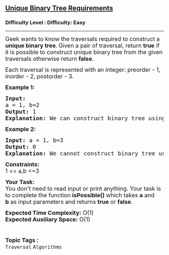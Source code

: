 <h2><a href="https://www.geeksforgeeks.org/problems/unique-binary-tree-requirements/1?page=1&status=unsolved&sortBy=accuracy">Unique Binary Tree Requirements</a></h2><h3>Difficulty Level : Difficulty: Easy</h3><hr><div class="problems_problem_content__Xm_eO"><p><span style="font-size:18px">Geek wants to know the traversals required to construct a <strong>unique binary tree</strong>.</span>&nbsp;<span style="font-size:18px">Given a pair of traversal, return <strong>true</strong> if it is possible to construct unique binary tree from the given traversals otherwise return <strong>false</strong>.</span></p>

<p><span style="font-size:18px">Each traversal is represented with an integer:&nbsp;preorder - 1, inorder - 2, postorder - 3.&nbsp;&nbsp;&nbsp;</span></p>

<p><span style="font-size:18px"><strong>Example 1:</strong></span></p>

<pre><span style="font-size:18px"><strong>Input:</strong>
a = 1, b=2
<strong>Output:</strong> 1
<strong>Explanation: </strong>We can construct binary tree using inorder traversal and preorder traversal. 
</span></pre>

<p><span style="font-size:18px"><strong>Example 2:</strong></span></p>

<pre><span style="font-size:18px"><strong>Input:</strong> a = 1, b=3
<strong>Output:</strong> 0 
<strong>Explanation: </strong>We cannot construct binary tree using preorder traversal and postorder traversal. </span></pre>

<p><span style="font-size:18px"><strong>Constraints:</strong><br>
1 &lt;= a,b &lt;=3</span></p>

<p><span style="font-size:18px"><strong>Your Task:</strong><br>
You don't need to read input or print anything. Your task is to complete the function <strong>isPossible()</strong> which takes <strong>a</strong> and <strong>b</strong>&nbsp;as input parameters and returns <strong>true</strong> or <strong>false</strong>.</span></p>

<p><span style="font-size:18px"><strong>Expected Time Complexity:</strong>&nbsp;O(1)<br>
<strong>Expected Auxiliary Space:</strong>&nbsp;O(1)</span></p>
</div><br><p><span style=font-size:18px><strong>Topic Tags : </strong><br><code>Traversal</code>&nbsp;<code>Algorithms</code>&nbsp;